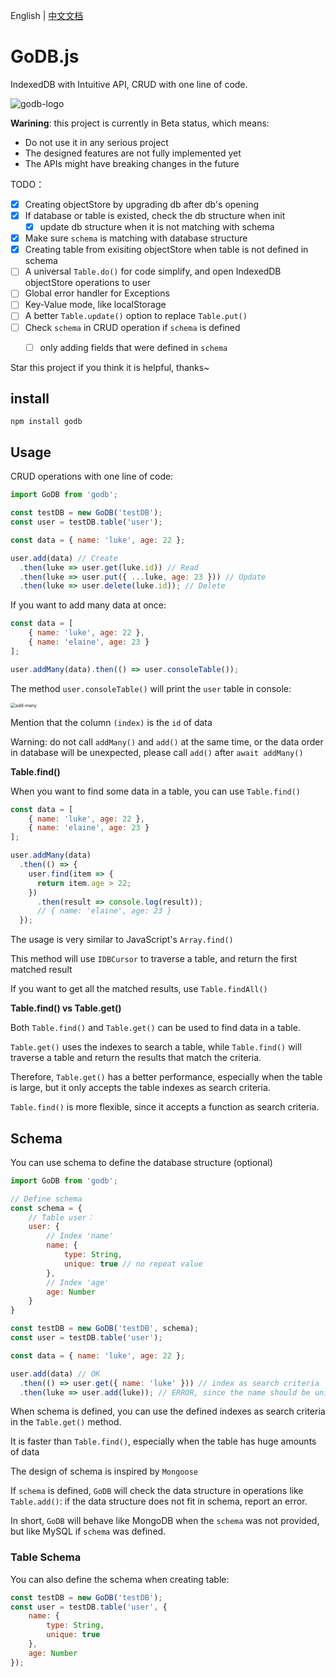 English | [中文文档](docs/README-zh.md)
# GoDB.js

IndexedDB with Intuitive API, CRUD with one line of code.


![godb-logo](https://cdn.liqi.tech/godb/godb-full.png)



**Warining**: this project is currently in Beta status, which means:

- Do not use it in any serious project
- The designed features are not fully implemented yet
- The APIs might have breaking changes in the future


TODO：

- [x] Creating objectStore by upgrading db after db's opening
- [x] If database or table is existed, check the db structure when init
    - [x] update db structure when it is not matching with schema
- [x] Make sure `schema` is matching with database structure
- [x] Creating table from exisiting objectStore when table is not defined in schema
- [ ] A universal `Table.do()` for code simplify, and open IndexedDB objectStore operations to user
- [ ] Global error handler for Exceptions
- [ ] Key-Value mode, like localStorage
- [ ] A better `Table.update()` option to replace `Table.put()`
- [ ] Check `schema` in CRUD operation if `schema` is defined
    - [ ] only adding fields that were defined in `schema`


Star this project if you think it is helpful, thanks~


## install

```
npm install godb
```



## Usage

CRUD operations with one line of code:

``` javascript
import GoDB from 'godb';

const testDB = new GoDB('testDB');
const user = testDB.table('user');

const data = { name: 'luke', age: 22 };

user.add(data) // Create
  .then(luke => user.get(luke.id)) // Read
  .then(luke => user.put({ ...luke, age: 23 })) // Update
  .then(luke => user.delete(luke.id)); // Delete
```

If you want to add many data at once:
``` javascript
const data = [
    { name: 'luke', age: 22 },
    { name: 'elaine', age: 23 }
];

user.addMany(data).then(() => user.consoleTable());
```

The method `user.consoleTable()` will print the `user` table in console:

<img src="https://cdn.lukerr.com/docs/godb/add-many.png" alt="add-many" style="zoom:50%;" />

Mention that the column `(index)` is the `id` of data

Warning: do not call `addMany()` and `add()` at the same time,
or the data order in database will be unexpected,
please call `add()` after `await addMany()`

**Table.find()**

When you want to find some data in a table, you can use `Table.find()`

```javascript
const data = [
    { name: 'luke', age: 22 },
    { name: 'elaine', age: 23 }
];

user.addMany(data)
  .then(() => {
    user.find(item => {
      return item.age > 22;
    })
      .then(result => console.log(result));
      // { name: 'elaine', age: 23 }
  });
```

The usage is very similar to JavaScript's `Array.find()`

This method will use `IDBCursor` to traverse a table, and return the first matched result

If you want to get all the matched results, use `Table.findAll()`

**Table.find() vs Table.get()**

Both `Table.find()` and `Table.get()` can be used to find data in a table.

`Table.get()` uses the indexes to search a table, while `Table.find()` will traverse a table and return the results that match the criteria.

Therefore, `Table.get()` has a better performance, especially when the table is large, but it only accepts the table indexes as search criteria.

`Table.find()` is more flexible, since it accepts a function as search criteria.


## Schema

You can use schema to define the database structure (optional)

``` javascript
import GoDB from 'godb';

// Define schema
const schema = {
    // Table user：
    user: {
        // Index 'name'
        name: {
            type: String,
            unique: true // no repeat value
        },
        // Index 'age'
        age: Number
    }
}

const testDB = new GoDB('testDB', schema);
const user = testDB.table('user');

const data = { name: 'luke', age: 22 };

user.add(data) // OK
  .then(() => user.get({ name: 'luke' })) // index as search criteria
  .then(luke => user.add(luke)); // ERROR, since the name should be unique
```

When schema is defined, you can use the defined indexes as search criteria in the
`Table.get()` method.

It is faster than `Table.find()`, especially when the table has huge amounts of data

The design of schema is inspired by `Mongoose`

If `schema` is defined, `GoDB` will check the data structure in operations like `Table.add()`: if the data structure does not fit in schema, report an error.

In short, `GoDB` will behave like MongoDB when the
`schema` was not provided, but like MySQL if `schema` was defined.

### Table Schema

You can also define the schema when creating table:

```javascript
const testDB = new GoDB('testDB');
const user = testDB.table('user', {
    name: {
        type: String,
        unique: true
    },
    age: Number
});
```

